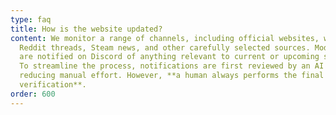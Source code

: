 ```yaml
---
type: faq
title: How is the website updated?
content: We monitor a range of channels, including official websites, wikis,
  Reddit threads, Steam news, and other carefully selected sources. Moderators
  are notified on Discord of anything relevant to current or upcoming seasons.
  To streamline the process, notifications are first reviewed by an AI model,
  reducing manual effort. However, **a human always performs the final
  verification**.
order: 600
---
```

